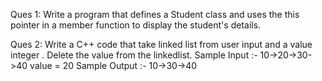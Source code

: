 Ques 1: Write a program that defines a Student class and uses the this pointer in a member function to display the student's details.

Ques 2: Write a C++ code that take linked list from user input and a value integer . Delete the value from the linkedlist. Sample Input :- 10->20->30->40 value = 20 Sample Output :- 10->30->40
